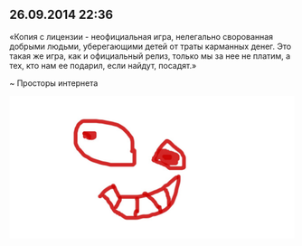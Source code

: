 ## 26.09.2014 22:36

«Копия с лицензии - неофициальная игра, нелегально сворованная добрыми людьми, уберегающими детей
от траты карманных денег. Это такая же игра, как и официальный релиз, только мы за нее не платим,
а тех, кто нам ее подарил, если найдут, посадят.»

~ Просторы интернета

![2014_09_26---22_36.jpg](img/2014_09_26---22_36.jpg)
